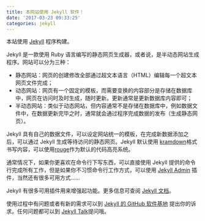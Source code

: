 ```yaml
---
title: 本网站使用 Jekyll 软件！
date: '2017-03-23 09:33:25'
categories: jekyll
---
```


本站使用 [Jekyll](http://jekyllrb.com) 程序构建。

Jekyll 是一款使用 Ruby 语言编写的静态网页生成器，或者说，是半动态网站生成程序。网站可以分为三种：

* 静态网站：网页的创建修改全部通过超文本语言（HTML）编辑每一个超文本网页文件完成；
* 动态网站：网页有一个固定的模板，而需要变换的内容部分是存储在数据库中，网页在访问时及时生成，随时更新。更新通常是更新数据库内容即可；
* 半动态网站：类似于动态网站，但内容通常不是存储在数据库中，例如数据文件中，在数据更新完毕之时，通常就会通过程序完成数据的发布（生成静态网页）。

Jekyll 具有自己的数据文件，可以设定网站统一的模板，在完成新数据添加之后，可以通过 Jekyll 生成等待访问的静态网页。Jekyll 默认使用 [kramdown](https://kramdown.gettalong.org/)格式书写内容，可以使用[rouge](https://github.com/jneen/rouge)作为默认的代码高亮系统。

通常情况下，如果你更喜欢在命令行下写东西，可以直接使用 Jekyll 提供的命令行完成所有工作，但是如果你不习惯命令行工作方式，可以使用 [Jekyll Admin](https://jekyll.github.io/jekyll-admin/) 插件，当然还有很多可用方式……

Jekyll 有很多可用插件用来增强起功能。更多信息可查阅 [Jekyll 文档][jekyll-docs]。

使用过程中有问题或者有新的需求可以到 [Jekyll 的 GitHub 软件基地][jekyll-gh] 提出你的诉求。任何问题都可以到 [Jekyll Talk][jekyll-talk]提问哦。

[jekyll-docs]: https://jekyllrb.com/docs/home
[jekyll-gh]:   https://github.com/jekyll/jekyll
[jekyll-talk]: https://talk.jekyllrb.com/
